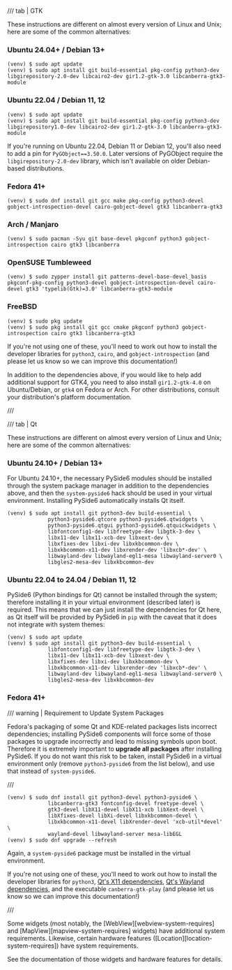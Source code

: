 <!-- rumdl-disable-line MD041 -->

/// tab | GTK

These instructions are different on almost every version of Linux and Unix; here are some of the common alternatives:

### Ubuntu 24.04+ / Debian 13+

```console
(venv) $ sudo apt update
(venv) $ sudo apt install git build-essential pkg-config python3-dev libgirepository-2.0-dev libcairo2-dev gir1.2-gtk-3.0 libcanberra-gtk3-module
```

### Ubuntu 22.04 / Debian 11, 12

```console
(venv) $ sudo apt update
(venv) $ sudo apt install git build-essential pkg-config python3-dev libgirepository1.0-dev libcairo2-dev gir1.2-gtk-3.0 libcanberra-gtk3-module
```

If you're running on Ubuntu 22.04, Debian 11 or Debian 12, you'll also need to add a pin for `PyGObject==3.50.0`. Later versions of PyGObject require the `libgirepository-2.0-dev` library, which isn't available on older Debian-based distributions.

### Fedora 41+

```console
(venv) $ sudo dnf install git gcc make pkg-config python3-devel gobject-introspection-devel cairo-gobject-devel gtk3 libcanberra-gtk3
```

### Arch / Manjaro

```console
(venv) $ sudo pacman -Syu git base-devel pkgconf python3 gobject-introspection cairo gtk3 libcanberra
```

### OpenSUSE Tumbleweed

```console
(venv) $ sudo zypper install git patterns-devel-base-devel_basis pkgconf-pkg-config python3-devel gobject-introspection-devel cairo-devel gtk3 'typelib(Gtk)=3.0' libcanberra-gtk3-module
```

### FreeBSD

```console
(venv) $ sudo pkg update
(venv) $ sudo pkg install git gcc cmake pkgconf python3 gobject-introspection cairo gtk3 libcanberra-gtk3
```

If you're not using one of these, you'll need to work out how to install the developer libraries for `python3`, `cairo`, and `gobject-introspection` (and please let us know so we can improve this documentation!)

In addition to the dependencies above, if you would like to help add additional support for GTK4, you need to also install `gir1.2-gtk-4.0` on Ubuntu/Debian, or `gtk4` on Fedora or Arch. For other distributions, consult your distribution's platform documentation.

///

/// tab | Qt

These instructions are different on almost every version of Linux and Unix; here are some of the common alternatives:

### Ubuntu 24.10+ / Debian 13+

For Ubuntu 24.10+, the necessary PySide6 modules should be installed through the system package manager in addition to the dependencies
above, and then the ``system-pyside6`` hack should be used in your virtual environment.  Installing PySide6 automatically installs Qt itself.

```console
(venv) $ sudo apt install git python3-dev build-essential \
             python3-pyside6.qtcore python3-pyside6.qtwidgets \
             python3-pyside6.qtgui python3-pyside6.qtquickwidgets \
             libfontconfig1-dev libfreetype-dev libgtk-3-dev \
             libx11-dev libx11-xcb-dev libxext-dev \
             libxfixes-dev libxi-dev libxkbcommon-dev \
             libxkbcommon-x11-dev libxrender-dev 'libxcb*-dev' \
             libwayland-dev libwayland-egl1-mesa libwayland-server0 \
             libgles2-mesa-dev libxkbcommon-dev
```

### Ubuntu 22.04 to 24.04 / Debian 11, 12

PySide6 (Python bindings for Qt) cannot be installed through the system; therefore installing it in your virtual environment (described
later) is required.  This means that we can just install the dependencies for Qt here, as Qt itself will be provided
by PySide6 in ``pip`` with the caveat that it does not integrate with system themes:

```console
(venv) $ sudo apt update
(venv) $ sudo apt install git python3-dev build-essential \
             libfontconfig1-dev libfreetype-dev libgtk-3-dev \
             libx11-dev libx11-xcb-dev libxext-dev \
             libxfixes-dev libxi-dev libxkbcommon-dev \
             libxkbcommon-x11-dev libxrender-dev 'libxcb*-dev' \
             libwayland-dev libwayland-egl1-mesa libwayland-server0 \
             libgles2-mesa-dev libxkbcommon-dev
```

### Fedora 41+

/// warning | Requirement to Update System Packages

Fedora's packaging of some Qt and KDE-related packages lists incorrect dependencies; installing PySide6 components
will force some of those packages to upgrade incorrectly and lead to missing symbols upon boot.  Therefore it is
extremely important to **upgrade all packages** after installing PySide6.  If you do not want this risk to be taken,
install PySide6 in a virtual environment only (remove ``python3-pyside6`` from the list below), and use that instead of ``system-pyside6``.

///

```console
(venv) $ sudo dnf install git python3-devel python3-pyside6 \
             libcanberra-gtk3 fontconfig-devel freetype-devel \
             gtk3-devel libX11-devel libX11-xcb libXext-devel \
             libXfixes-devel libXi-devel libxkbcommon-devel \
             libxkbcommon-x11-devel libXrender-devel 'xcb-util*devel' \
             wayland-devel libwayland-server mesa-libEGL
(venv) $ sudo dnf upgrade --refresh
```

Again, a ``system-pyside6`` package must be installed in the virtual environment.

If you're not using one of these, you'll need to work out how to install the developer libraries for `python3`, [Qt's X11 dependencies](https://doc.qt.io/qt-6/linux-requirements.html), [Qt's Wayland dependencies](https://doc.qt.io/qt-6/wayland-requirements.html), and the executable ``canberra-gtk-play`` (and please let us know so we can improve this documentation!)

///

Some widgets (most notably, the [WebView][webview-system-requires] and [MapView][mapview-system-requires] widgets) have additional system requirements. Likewise, certain hardware features ([Location][location-system-requires]) have system requirements.

See the documentation of those widgets and hardware features for details.
